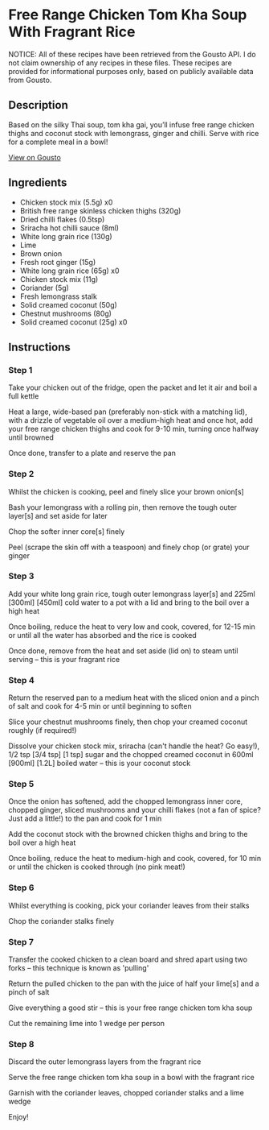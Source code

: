 # Free Range Chicken Tom Kha Soup With Fragrant Rice

NOTICE: All of these recipes have been retrieved from the Gousto API. I do not claim ownership of any recipes in these files. These recipes are provided for informational purposes only, based on publicly available data from Gousto.

## Description

Based on the silky Thai soup, tom kha gai, you’ll infuse free range chicken thighs and coconut stock with lemongrass, ginger and chilli. Serve with rice for a complete meal in a bowl!

[View on Gousto](https://www.gousto.co.uk/recipes/cookbook/free-range-chicken-tom-kha-soup-with-fragrant-rice)

## Ingredients

- Chicken stock mix (5.5g) x0
- British free range skinless chicken thighs (320g)
- Dried chilli flakes (0.5tsp)
- Sriracha hot chilli sauce (8ml)
- White long grain rice (130g)
- Lime
- Brown onion
- Fresh root ginger (15g)
- White long grain rice (65g) x0
- Chicken stock mix (11g)
- Coriander (5g)
- Fresh lemongrass stalk
- Solid creamed coconut (50g)
- Chestnut mushrooms (80g)
- Solid creamed coconut (25g) x0

## Instructions


### Step 1

Take your chicken out of the fridge, open the packet and let it air and boil a full kettle

Heat a large, wide-based pan (preferably non-stick with a matching lid), with a drizzle of vegetable oil over a medium-high heat and once hot, add your free range chicken thighs and cook for 9-10 min, turning once halfway until browned

Once done, transfer to a plate and reserve the pan


### Step 2

Whilst the chicken is cooking, peel and finely slice your brown onion[s]

Bash your lemongrass with a rolling pin, then remove the tough outer layer[s] and set aside for later

Chop the softer inner core[s] finely

Peel (scrape the skin off with a teaspoon) and finely chop (or grate) your ginger


### Step 3

Add your white long grain rice, tough outer lemongrass layer[s] and 225ml<span class="text-purple"> [300ml] </span><span class="text-danger">[450ml]</span> cold water to a pot with a lid and bring to the boil over a high heat

Once boiling, reduce the heat to very low and cook, covered, for 12-15 min or until all the water has absorbed and the rice is cooked

Once done, remove from the heat and set aside (lid on) to steam until serving – this is your fragrant rice


### Step 4

Return the reserved pan to a medium heat with the sliced onion and a pinch of salt and cook for 4-5 min or until beginning to soften

Slice your chestnut mushrooms finely, then chop your creamed coconut roughly (if required!)

Dissolve your chicken stock mix, sriracha (can't handle the heat? Go easy!), 1/2 tsp<span class="text-purple"> [3/4 tsp]</span> <span class="text-danger">[1 tsp]</span> sugar and the chopped creamed coconut in 600ml <span class="text-purple">[900ml]</span> <span class="text-danger">[1.2L]</span> boiled water – this is your coconut stock


### Step 5

Once the onion has softened, add the chopped lemongrass inner core, chopped ginger, sliced mushrooms and your chilli flakes (not a fan of spice? Just add a little!) to the pan and cook for 1 min

Add the coconut stock with the browned chicken thighs and bring to the boil over a high heat

Once boiling, reduce the heat to medium-high and cook, covered, for 10 min or until the chicken is cooked through (no pink meat!)


### Step 6

Whilst everything is cooking, pick your coriander leaves from their stalks

Chop the coriander stalks finely


### Step 7

Transfer the cooked chicken to a clean board and shred apart using two forks – this technique is known as 'pulling'

Return the pulled chicken to the pan with the juice of half your lime[s] and a pinch of salt

Give everything a good stir – this is your free range chicken tom kha soup

Cut the remaining lime into 1 wedge per person

### Step 8

Discard the outer lemongrass layers from the fragrant rice

Serve the free range chicken tom kha soup in a bowl with the fragrant rice

Garnish with the coriander leaves, chopped coriander stalks and a lime wedge

Enjoy!

